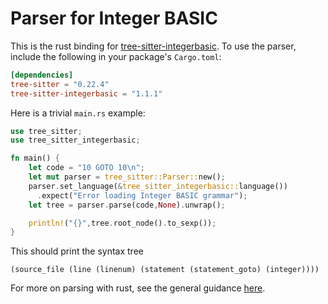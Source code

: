 Parser for Integer BASIC
==========================

This is the rust binding for [tree-sitter-integerbasic](https://github.com/dfgordon/tree-sitter-integerbasic).  To use the parser, include the following in your package's `Cargo.toml`:
```toml
[dependencies]
tree-sitter = "0.22.4"
tree-sitter-integerbasic = "1.1.1"
```
Here is a trivial `main.rs` example:
```rust
use tree_sitter;
use tree_sitter_integerbasic;

fn main() {
    let code = "10 GOTO 10\n";
    let mut parser = tree_sitter::Parser::new();
    parser.set_language(&tree_sitter_integerbasic::language())
      .expect("Error loading Integer BASIC grammar");
    let tree = parser.parse(code,None).unwrap();

    println!("{}",tree.root_node().to_sexp());
}
```
This should print the syntax tree
```
(source_file (line (linenum) (statement (statement_goto) (integer))))
```
For more on parsing with rust, see the general guidance [here](https://github.com/tree-sitter/tree-sitter/blob/master/lib/binding_rust/README.md).
